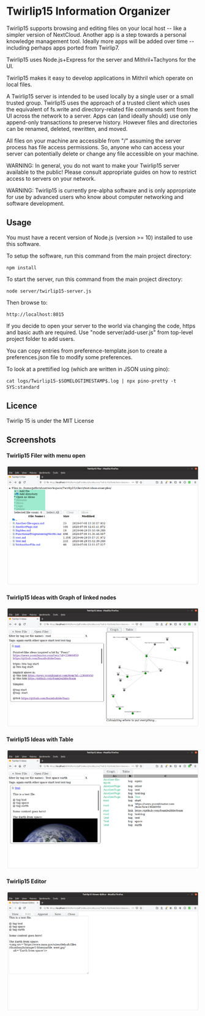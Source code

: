 # Twirlip15 Information Organizer

Twirlip15 supports browsing and editing files on your local host -- like a simpler version of NextCloud. Another app is a step towards a personal knowledge management tool. Ideally more apps will be added over time -- including perhaps apps ported from Twirlip7.

Twirlip15 uses Node.js+Express for the server and Mithril+Tachyons for the UI.

Twirlip15 makes it easy to develop applications in Mithril which operate on local files. 

A Twirlip15 server is intended to be used locally by a single user or a small trusted group. 
Twirlip15 uses the approach of a trusted client which uses the equivalent of fs.write and directory-related file commands sent from the UI across the network to a server. 
Apps can (and ideally should) use only append-only transactions to preserve history.
However files and directories can be renamed, deleted, rewritten, and moved.

All files on your machine are accessible from "/" assuming the server process has file access permissions.
So, anyone who can access your server can potentially delete or change any file accessible on your machine.

WARNING: In general, you do not want to make your Twirlip15 server available to the public! Please consult appropriate guides on how to restrict access to servers on your network.

WARNING: Twirlip15 is currently pre-alpha software and is only appropriate for use by advanced users who know about computer networking and software development.

## Usage

You must have a recent version of Node.js (version >= 10) installed to use this software.

To setup the software, run this command from the main project directory:

    npm install

To start the server, run this command from the main project directory:

    node server/twirlip15-server.js

Then browse to:

    http://localhost:8015

If you decide to open your server to the world via changing the code, https and basic auth are required. Use "node server/add-user.js" from top-level project folder to add users.

You can copy entries from preference-template.json to create a preferences.json file to modify some preferences.

To look at a prettified log (which are written in JSON using pino):

    cat logs/Twirlip15-$SOMELOGTIMESTAMP$.log | npx pino-pretty -t SYS:standard

## Licence 

Twirlip 15 is under the MIT License

## Screenshots

#### Twirlip15 Filer with menu open
![Twirlip15 Filer](./screenshots/Twirlip15-Filer-Screenshot-2020-07-01.png)

#### Twirlip15 Ideas with Graph of linked nodes
![Twirlip15 Ideas Graph](./screenshots/Twirlip15-Ideas-Graph-Screenshot-2020-07-01.png)

#### Twirlip15 Ideas with Table
![Twirlirp15 Ideas Table ](./screenshots/Twirlip15-Ideas-Table-Screenshot-2020-07-01.png)

#### Twirlip15 Editor
![Twirlip15 Editor](./screenshots/Twirlip15-Editor-Screenshot-2020-07-01.png)
